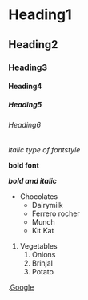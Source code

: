 # Heading1
## Heading2
### Heading3
#### Heading4
##### Heading5
###### Heading6
*italic type of fontstyle*

**bold font**

***bold and italic***

 * Chocolates
   * Dairymilk
   * Ferrero rocher
   * Munch
   * Kit Kat
 1. Vegetables
     1. Onions
     2. Brinjal
     3. Potato
 
 .[Google](https://www.google.co.in/)
